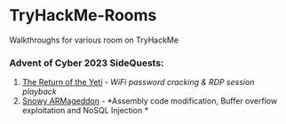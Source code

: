 # TryHackMe-Rooms
Walkthroughs for various room on TryHackMe

### Advent of Cyber 2023 SideQuests: ###
1. [The Return of the Yeti](The%20Return%20of%20the%20Yeti.md) - *WiFi password cracking & RDP session playback*
2. [Snowy ARMageddon](AoC%202023%20-%20SideQuest%202%20-%20Snowy%20ARMageddon.md) - *Assembly code modification, Buffer overflow exploitation and NoSQL Injection *
